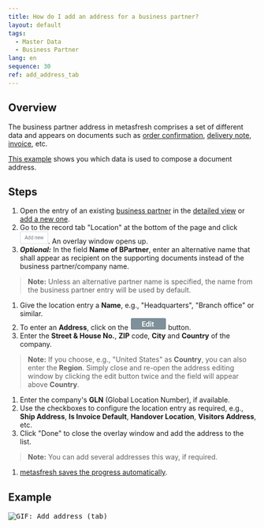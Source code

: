 ```yaml
---
title: How do I add an address for a business partner?
layout: default
tags:
  - Master Data
  - Business Partner
lang: en
sequence: 30
ref: add_address_tab
---
```


## Overview
The business partner address in metasfresh comprises a set of different data and appears on documents such as [order confirmation](SalesOrder_recording), [delivery note](Ship_SalesOrder), [invoice](Invoice_SalesOrder), etc.

[This example](Address_composition) shows you which data is used to compose a document address.

## Steps
1. Open the entry of an existing [business partner](Menu) in the [detailed view](ViewModes#detailed-view) or [add a new one](New_Business_Partner).
1. Go to the record tab "Location" at the bottom of the page and click !["Add new"](assets/Add_New_Button.png). An overlay window opens up.
1. ***Optional:*** In the field **Name of BPartner**, enter an alternative name that shall appear as recipient on the supporting documents instead of the business partner/company name.
 >**Note:** Unless an alternative partner name is specified, the name from the business partner entry will be used by default.

1. Give the location entry a **Name**, e.g., "Headquarters", "Branch office" or similar.
1. To enter an **Address**, click on the !["Edit"](assets/Edit_address_button.png) button.
1. Enter the **Street & House No.**, **ZIP** code, **City** and **Country** of the company.
 >**Note:** If you choose, e.g., "United States" as **Country**, you can also enter the **Region**. Simply close and re-open the address editing window by clicking the edit button twice and the field will appear above **Country**.

1. Enter the company's **GLN** (Global Location Number), if available.
1. Use the checkboxes to configure the location entry as required, e.g., **Ship Address**, **Is Invoice Default**, **Handover Location**, **Visitors Address**, etc.
1. Click "Done" to close the overlay window and add the address to the list.
 >**Note:** You can add several addresses this way, if required.

1. [metasfresh saves the progress automatically](Saveindicator).

## Example
<kbd><img src="assets/Add_address_tab.gif" alt="GIF: Add address (tab)"></kbd>
